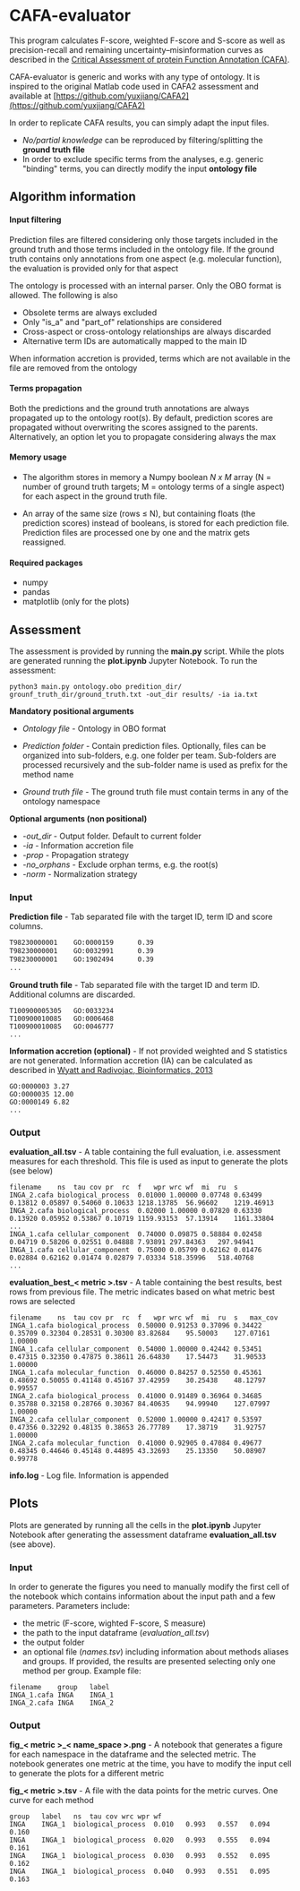 # CAFA-evaluator

This program calculates F-score, weighted F-score and S-score as well as precision-recall and 
remaining uncertainty–misinformation curves as described in the 
[Critical Assessment of protein Function Annotation (CAFA)](https://www.biofunctionprediction.org/cafa/).

CAFA-evaluator is generic and works with any type of ontology. It is inspired to the original Matlab code 
used in CAFA2 assessment and available at [https://github.com/yuxjiang/CAFA2](https://github.com/yuxjiang/CAFA2)

In order to replicate CAFA results, you can simply adapt the input files. 
- *No/partial knowledge* can be reproduced by filtering/splitting the **ground truth file** 
- In order to exclude specific terms from the analyses, 
e.g. generic "binding" terms, you can directly modify the input **ontology file** 


## Algorithm information 

#### Input filtering

Prediction files are filtered considering only those targets included in the ground truth and those terms included in 
the ontology file. If the ground truth contains only annotations from one aspect (e.g. molecular function), 
the evaluation is provided only for that aspect

The ontology is processed with an internal parser. Only the OBO format is allowed. The following is also 
  - Obsolete terms are always excluded
  - Only "is_a" and "part_of" relationships are considered
  - Cross-aspect or cross-ontology relationships are always discarded
  - Alternative term IDs are automatically mapped to the main ID

When information accretion is provided, terms which are not available in the file are removed from the ontology


#### Terms propagation

Both the predictions and the ground truth annotations are always propagated up to the ontology root(s). By
default, prediction scores are propagated without overwriting the scores assigned to the parents. Alternatively,
an option let you to propagate considering always the max

#### Memory usage

- The algorithm stores in memory a Numpy boolean *N x M* array 
(N = number of ground truth targets; M = ontology terms of a single aspect)
for each aspect in the ground truth file.

- An array of the same size (rows &le; N), but containing floats (the prediction scores) instead of booleans, 
is stored for each prediction file. Prediction files are processed one by one and the matrix gets reassigned.


#### Required packages

- numpy
- pandas
- matplotlib (only for the plots)

## Assessment

The assessment is provided by running the **main.py** script. While the plots are generated running 
the **plot.ipynb** Jupyter Notebook. To run the assessment:

    python3 main.py ontology.obo predition_dir/ grounf_truth_dir/ground_truth.txt -out_dir results/ -ia ia.txt
    
**Mandatory positional arguments**
* *Ontology file* - Ontology in OBO format

* *Prediction folder* - Contain prediction files. Optionally, files can be organized into sub-folders, e.g. one folder per team. 
Sub-folders are processed recursively and the sub-folder name is used as prefix for the method name

* *Ground truth file* - The ground truth file must contain terms in any of the ontology namespace

**Optional arguments (non positional)**

* *-out_dir* - Output folder. Default to current folder
* *-ia* - Information accretion file
* *-prop* - Propagation strategy 
* *-no_orphans* - Exclude orphan terms, e.g. the root(s)
* *-norm* - Normalization strategy

### Input
**Prediction file** - Tab separated file with the target ID, term ID and score columns.

~~~txt
T98230000001    GO:0000159      0.39
T98230000001    GO:0032991      0.39
T98230000001    GO:1902494      0.39
...
~~~

**Ground truth file** - Tab separated file with the target ID and term ID. 
Additional columns are discarded.
~~~
T100900005305   GO:0033234
T100900010085   GO:0006468
T100900010085   GO:0046777
...
~~~

**Information accretion (optional)** - If not provided weighted and S statistics are not generated.
Information accretion (IA) can be calculated as described in
[Wyatt and Radivojac, Bioinformatics, 2013](https://pubmed.ncbi.nlm.nih.gov/23813009/)

```
GO:0000003 3.27
GO:0000035 12.00
GO:0000149 6.82
...
```

### Output


**evaluation_all.tsv** - A table containing the full evaluation, i.e. assessment measures for each threshold. This
file is used as input to generate the plots (see below)
```
filename	ns	tau	cov	pr	rc	f	wpr	wrc	wf	mi	ru	s
INGA_2.cafa	biological_process	0.01000	1.00000	0.07748	0.63499	0.13812	0.05897	0.54060	0.10633	1218.13785	56.96602	1219.46913
INGA_2.cafa	biological_process	0.02000	1.00000	0.07820	0.63330	0.13920	0.05952	0.53867	0.10719	1159.93153	57.13914	1161.33804
...
INGA_1.cafa	cellular_component	0.74000	0.09875	0.58884	0.02458	0.04719	0.58206	0.02551	0.04888	7.93891	297.84363	297.94941
INGA_1.cafa	cellular_component	0.75000	0.05799	0.62162	0.01476	0.02884	0.62162	0.01474	0.02879	7.03334	518.35996	518.40768
...
```

**evaluation_best_< metric >.tsv** - A table containing the best results, best rows from previous file. The metric indicates
based on what metric best rows are selected
```
filename	ns	tau	cov	pr	rc	f	wpr	wrc	wf	mi	ru	s	max_cov
INGA_1.cafa	biological_process	0.50000	0.91253	0.37096	0.34422	0.35709	0.32304	0.28531	0.30300	83.82684	95.50003	127.07161	1.00000
INGA_1.cafa	cellular_component	0.54000	1.00000	0.42442	0.53451	0.47315	0.32350	0.47875	0.38611	26.64830	17.54473	31.90533	1.00000
INGA_1.cafa	molecular_function	0.46000	0.84257	0.52550	0.45361	0.48692	0.50055	0.41148	0.45167	37.42959	30.25438	48.12797	0.99557
INGA_2.cafa	biological_process	0.41000	0.91489	0.36964	0.34685	0.35788	0.32158	0.28766	0.30367	84.40635	94.99940	127.07997	1.00000
INGA_2.cafa	cellular_component	0.52000	1.00000	0.42417	0.53597	0.47356	0.32292	0.48135	0.38653	26.77789	17.38719	31.92757	1.00000
INGA_2.cafa	molecular_function	0.41000	0.92905	0.47084	0.49677	0.48345	0.44646	0.45148	0.44895	43.32693	25.13350	50.08907	0.99778
```


**info.log** - Log file. Information is appended


## Plots

Plots are generated by running all the cells in the **plot.ipynb** Jupyter Notebook after generating the assessment
dataframe **evaluation_all.tsv** (see above). 

### Input

In order to generate the figures you need to manually modify the first cell of the notebook which 
contains information about the input path and a few parameters. Parameters include: 
* the metric (F-score, wighted F-score, S measure)
* the path to the input dataframe (*evaluation_all.tsv*)
* the output folder
* an optional file (*names.tsv*) including information about methods aliases and groups. If provided, the results
are presented selecting only one method per group. Example file:
```
filename	group	label
INGA_1.cafa	INGA	INGA_1
INGA_2.cafa	INGA	INGA_2
```

### Output

**fig_< metric >_< name_space >.png** - A notebook that generates a figure for each namespace in the dataframe and the selected metric. 
The notebook generates one metric at the time, you have to modify the input cell to generate the plots for a different metric

**fig_< metric >.tsv** - A file with the data points for the metric curves. One curve for each method
```
group	label	ns	tau	cov	wrc	wpr	wf
INGA	INGA_1	biological_process	0.010	0.993	0.557	0.094	0.160
INGA	INGA_1	biological_process	0.020	0.993	0.555	0.094	0.161
INGA	INGA_1	biological_process	0.030	0.993	0.552	0.095	0.162
INGA	INGA_1	biological_process	0.040	0.993	0.551	0.095	0.163
```
